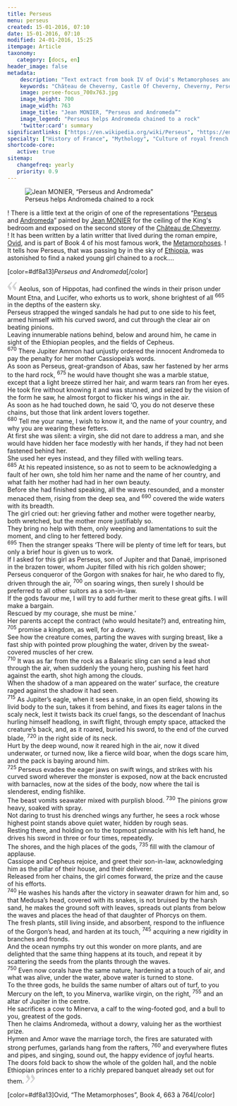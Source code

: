 ```yaml
---
title: Perseus 
menu: perseus
created: 15-01-2016, 07:10
date: 15-01-2016, 07:10
modified: 24-01-2016, 15:25
itempage: Article
taxonomy:
   category: [docs, en]
header_image: false
metadata:
    description: "Text extract from book IV of Ovid's Metamorphoses and that has inspired to painter Jean MONIER one of the pieces representing Perseus and Andromeda on the celling of the King's bedroom of the second storey of the Château de Cheverny"
    keywords: "Château de Cheverny, Castle Of Cheverny, Cheverny, Perseus and Andromeda, Andromeda, Perseus, Ovid, The Metamorphoses, Jean MONIER, Persée et Andromède"
    image: persee-focus_700x763.jpg
    image_height: 700
    image_width: 763
    image_title: "Jean MONIER, “Perseus and Andromeda”"
    image_legend: "Perseus helps Andromeda chained to a rock"
    'twitter:card': summary
significantlinks: ["https://en.wikipedia.org/wiki/Perseus", "https://en.wikipedia.org/wiki/Andromeda_(mythology)", "https://en.wikipedia.org/wiki/Jean_Monier", "https://en.wikipedia.org/wiki/Ch%C3%A2teau_de_Cheverny", "https://en.wikipedia.org/wiki/Ovid", "https://en.wikipedia.org/wiki/Metamorphoses", "https://en.wikipedia.org/wiki/Ethiopia"]
specialty: ["History of France", "Mythology", "Culture of royal french court", "Litterature of the Roman Empire", "Roman Imperial Litterature", "Château de Cheverny", "Castle Of Cheverny", "Cheverny", "Perseus and Andromeda", "Persée et Andromède", "Andromeda", "Perseus", "Jean MONIER", "Ovid", "The Metamorphoses", "Metamorphoses"]
shortcode-core:
   active: true
sitemap:
   changefreq: yearly
   priority: 0.9
---
```

<figure><picture>
<source
media="(min-width: 959px)"
sizes="(max-width: 767px) 98vw, (min-width: 959px) 50vw, 86vw"
srcset="
/user/sites/docs/pages/01.home/04.chateaux-de-la-loire/03.cheverny/02.perseus/persee-280.webp 280w,
/user/sites/docs/pages/01.home/04.chateaux-de-la-loire/03.cheverny/02.perseus/persee-380.webp 380w,
/user/sites/docs/pages/01.home/04.chateaux-de-la-loire/03.cheverny/02.perseus/persee-480.webp 480w,
/user/sites/docs/pages/01.home/04.chateaux-de-la-loire/03.cheverny/02.perseus/persee-640.webp 640w,
/user/sites/docs/pages/01.home/04.chateaux-de-la-loire/03.cheverny/02.perseus/persee_700x869.webp 700w"
type="image/webp" />
<source
media="(min-width: 959px)"
sizes="(max-width: 767px) 98vw, (min-width: 959px) 50vw, 86vw"
srcset="
/user/sites/docs/pages/01.home/04.chateaux-de-la-loire/03.cheverny/02.perseus/persee-280.jpg 280w,
/user/sites/docs/pages/01.home/04.chateaux-de-la-loire/03.cheverny/02.perseus/persee-380.jpg 380w,
/user/sites/docs/pages/01.home/04.chateaux-de-la-loire/03.cheverny/02.perseus/persee-480.jpg 480w,
/user/sites/docs/pages/01.home/04.chateaux-de-la-loire/03.cheverny/02.perseus/persee-640.jpg 640w,
/user/sites/docs/pages/01.home/04.chateaux-de-la-loire/03.cheverny/02.perseus/persee_700x869.jpg 700w" />
<source
sizes="(max-width: 767px) 98vw, (min-width: 959px) 50vw, 86vw"
srcset="
/user/sites/docs/pages/01.home/04.chateaux-de-la-loire/03.cheverny/02.perseus/persee-focus-280.webp 280w,
/user/sites/docs/pages/01.home/04.chateaux-de-la-loire/03.cheverny/02.perseus/persee-focus-380.webp 380w,
/user/sites/docs/pages/01.home/04.chateaux-de-la-loire/03.cheverny/02.perseus/persee-focus-480.webp 480w,
/user/sites/docs/pages/01.home/04.chateaux-de-la-loire/03.cheverny/02.perseus/persee-focus-640.webp 640w,
/user/sites/docs/pages/01.home/04.chateaux-de-la-loire/03.cheverny/02.perseus/persee-focus_700x763.webp 700w"
type="image/webp" />
<img src="/user/sites/docs/pages/01.home/04.chateaux-de-la-loire/03.cheverny/02.perseus/persee-focus_700x763.jpg" alt="Jean MONIER, “Perseus and Andromeda”" title="Jean MONIER, “Perseus and Andromeda”" class="class-diane-img"
sizes="(max-width: 767px) 98vw, (min-width: 959px) 50vw, 86vw"
srcset="
/user/sites/docs/pages/01.home/04.chateaux-de-la-loire/03.cheverny/02.perseus/persee-focus-280.jpg 280w,
/user/sites/docs/pages/01.home/04.chateaux-de-la-loire/03.cheverny/02.perseus/persee-focus-380.jpg 380w,
/user/sites/docs/pages/01.home/04.chateaux-de-la-loire/03.cheverny/02.perseus/persee-focus-480.jpg 480w,
/user/sites/docs/pages/01.home/04.chateaux-de-la-loire/03.cheverny/02.perseus/persee-focus-640.jpg 640w,
/user/sites/docs/pages/01.home/04.chateaux-de-la-loire/03.cheverny/02.perseus/persee-focus_700x763.jpg 700w"
>
</picture><figcaption>Perseus helps Andromeda chained to a rock</figcaption></figure>

! There is a little text at the origin of one of the representations “[Perseus][1] and [Andromeda][2]” painted by [Jean MONIER][3] for the ceiling of the King's bedroom and exposed on the second storey of the [Château de Cheverny][4].  
! It has been written by a latin writter that lived during the roman empire, [Ovid][5], and is part of Book 4 of his most famous work, the [Metamorphoses][6].
! It tells how Perseus, that was passing by in the sky of [Ethiopia][7], was astonished to find a naked young girl chained to a rock....  

[color=#df8a13]*Perseus and Andromeda*[/color]

<span><svg xmlns="http://www.w3.org/2000/svg" width="22px" height="22px" viewBox="0 0 78 78" fill="lightgrey" opacity="1"><path d="M76.5 9.0009L57.0898 32.605c-.88226 1.10283-.88226 1.54397-.88226 1.76454 0 1.10286 1.76455 3.30857 2.8674 4.632l13.0167 14.99877L61.50123 74.9545 50.4727 59.51456c-2.87047-3.97028-10.80793-15.88413-10.80793-19.19267 0-1.76458.6617-2.4263 6.6171-9.7051C60.8395 12.74754 63.04522 10.98297 70.98575 3.0455L76.5 9.00092zm-38.16172 0L18.9281 32.605c-.88228 1.10283-.88228 1.54397-.88228 1.76454 0 1.10286 1.76457 3.30857 2.86742 4.632L33.92688 54.0003 23.3395 74.9545 12.30793 59.51456C9.44053 55.54428 1.5 43.63043 1.5 40.3219c0-1.76458.6617-2.4263 6.6171-9.7051C22.67475 12.74754 24.88043 10.98297 32.82097 3.0455l5.51732 5.9554z"/></svg></span> 
Aeolus, son of Hippotas, had confined the winds in their prison under Mount Etna, and Lucifer, who exhorts us to work, shone brightest of all 
<sup>665</sup> 
in the depths of the eastern sky.  
Perseus strapped the winged sandals he had put to one side to his feet, armed himself with his curved sword, and cut through the clear air on beating pinions.  
Leaving innumerable nations behind, below and around him, he came in sight of the Ethiopian peoples, and the fields of Cepheus.  
<sup>670</sup> 
There Jupiter Ammon had unjustly ordered the innocent Andromeda to pay the penalty for her mother Cassiopeia’s words.  
As soon as Perseus, great-grandson of Abas, saw her fastened by her arms to the hard rock, 
<sup>675</sup> 
he would have thought she was a marble statue, except that a light breeze stirred her hair, and warm tears ran from her eyes.  
He took fire without knowing it and was stunned, and seized by the vision of the form he saw, he almost forgot to flicker his wings in the air.  
As soon as he had touched down, he said ‘O, you do not deserve these chains, but those that link ardent lovers together.  
<sup>680</sup> 
Tell me your name, I wish to know it, and the name of your country, and why you are wearing these fetters.  
At first she was silent: a virgin, she did not dare to address a man, and she would have hidden her face modestly with her hands, if they had not been fastened behind her.  
She used her eyes instead, and they filled with welling tears.  
<sup>685</sup> 
At his repeated insistence, so as not to seem to be acknowledging a fault of her own, she told him her name and the name of her country, and what faith her mother had had in her own beauty.  
Before she had finished speaking, all the waves resounded, and a monster menaced them, rising from the deep sea, and 
<sup>690</sup> 
covered the wide waters with its breadth.  
The girl cried out: her grieving father and mother were together nearby, both wretched, but the mother more justifiably so.  
They bring no help with them, only weeping and lamentations to suit the moment, and cling to her fettered body.  
<sup>695</sup> 
Then the stranger speaks ‘There will be plenty of time left for tears, but only a brief hour is given us to work.  
If I asked for this girl as Perseus, son of Jupiter and that Danaë, imprisoned in the brazen tower, whom Jupiter filled with his rich golden shower; Perseus conqueror of the Gorgon with snakes for hair, he who dared to fly, driven through the air, 
<sup>700</sup> 
on soaring wings, then surely I should be preferred to all other suitors as a son-in-law.  
If the gods favour me, I will try to add further merit to these great gifts. I will make a bargain.  
Rescued by my courage, she must be mine.’  
Her parents accept the contract (who would hesitate?) and, entreating him, 
<sup>705</sup> 
promise a kingdom, as well, for a dowry.  
See how the creature comes, parting the waves with surging breast, like a fast ship with pointed prow ploughing the water, driven by the sweat-covered muscles of her crew.  
<sup>710</sup> 
It was as far from the rock as a Balearic sling can send a lead shot through the air, when suddenly the young hero, pushing his feet hard against the earth, shot high among the clouds.  
When the shadow of a man appeared on the water’ surface, the creature raged against the shadow it had seen.  
<sup>715</sup> 
As Jupiter’s eagle, when it sees a snake, in an open field, showing its livid body to the sun, takes it from behind, and fixes its eager talons in the scaly neck, lest it twists back its cruel fangs, so the descendant of Inachus hurling himself headlong, in swift flight, through empty space, attacked the creature’s back, and, as it roared, buried his sword, to the end of the curved blade, 
<sup>720</sup> 
in the right side of its neck.  
Hurt by the deep wound, now it reared high in the air, now it dived underwater, or turned now, like a fierce wild boar, when the dogs scare him, and the pack is baying around him.  
<sup>725</sup> 
Perseus evades the eager jaws on swift wings, and strikes with his curved sword wherever the monster is exposed, now at the back encrusted with barnacles, now at the sides of the body, now where the tail is slenderest, ending fishlike.  
The beast vomits seawater mixed with purplish blood. <sup>730</sup> The pinions grow heavy, soaked with spray.  
Not daring to trust his drenched wings any further, he sees a rock whose highest point stands above quiet water, hidden by rough seas.  
Resting there, and holding on to the topmost pinnacle with his left hand, he drives his sword in three or four times, repeatedly.  
The shores, and the high places of the gods, <sup>735</sup> fill with the clamour of applause.  
Cassiope and Cepheus rejoice, and greet their son-in-law, acknowledging him as the pillar of their house, and their deliverer.  
Released from her chains, the girl comes forward, the prize and the cause of his efforts.  
<sup>740</sup> 
He washes his hands after the victory in seawater drawn for him and, so that Medusa’s head, covered with its snakes, is not bruised by the harsh sand, he makes the ground soft with leaves, spreads out plants from below the waves and places the head of that daughter of Phorcys on them.  
The fresh plants, still living inside, and absorbent, respond to the influence of the Gorgon’s head, and harden at its touch, <sup>745</sup> acquiring a new rigidity in branches and fronds.  
And the ocean nymphs try out this wonder on more plants, and are delighted that the same thing happens at its touch, and repeat it by scattering the seeds from the plants through the waves.  
<sup>750</sup> 
Even now corals have the same nature, hardening at a touch of air, and what was alive, under the water, above water is turned to stone.  
To the three gods, he builds the same number of altars out of turf, to you Mercury on the left, to you Minerva, warlike virgin, on the right, <sup>755</sup> and an altar of Jupiter in the centre.  
He sacrifices a cow to Minerva, a calf to the wing-footed god, and a bull to you, greatest of the gods.  
Then he claims Andromeda, without a dowry, valuing her as the worthiest prize.  
Hymen and Amor wave the marriage torch, the fires are saturated with strong perfumes, garlands hang from the rafters, <sup>760</sup> and everywhere flutes and pipes, and singing, sound out, the happy evidence of joyful hearts.  
The doors fold back to show the whole of the golden hall, and the noble Ethiopian princes enter to a richly prepared banquet already set out for them.
 <span><svg xmlns="http://www.w3.org/2000/svg" width="22px" height="22px" viewBox="0 0 78 78" fill="lightgrey" opacity="1"><path d="M1.5 68.9991L20.9102 45.395c.88226-1.10283.88226-1.54397.88226-1.76454 0-1.10286-1.76455-3.30857-2.8674-4.632L5.90836 23.9997 16.49877 3.0455 27.5273 18.48544c2.87047 3.97028 10.80793 15.88413 10.80793 19.19267 0 1.76458-.6617 2.4263-6.6171 9.7051C17.1605 65.25246 14.95478 67.01703 7.01425 74.9545L1.5 68.99908zm38.16172 0L59.0719 45.395c.88228-1.10283.88228-1.54397.88228-1.76454 0-1.10286-1.76457-3.30857-2.86742-4.632L44.07312 23.9997 54.6605 3.0455l11.03157 15.43992C68.55947 22.45572 76.5 34.36957 76.5 37.6781c0 1.76458-.6617 2.4263-6.6171 9.7051C55.32526 65.25246 53.11957 67.01703 45.17904 74.9545l-5.51732-5.9554z"/></svg></span>

[color=#df8a13]Ovid, “The Metamorphoses”, Book 4, 663 à 764[/color]  

[1]: https://en.wikipedia.org/wiki/Perseus "https://en.wikipedia.org/wiki/Perseus"
[2]: https://en.wikipedia.org/wiki/Andromeda_(mythology) "https://en.wikipedia.org/wiki/Andromeda"
[3]: https://en.wikipedia.org/wiki/Jean_Monier "https://en.wikipedia.org/wiki/Jean Monier"
[4]: https://en.wikipedia.org/wiki/Ch%C3%A2teau_de_Cheverny "https://en.wikipedia.org/wiki/Château de Cheverny"
[5]: https://en.wikipedia.org/wiki/Ovid "https://en.wikipedia.org/wiki/Ovid"
[6]: https://en.wikipedia.org/wiki/Metamorphoses "https://en.wikipedia.org/wiki/Metamorphoses"
[7]: https://en.wikipedia.org/wiki/Ethiopia "https://en.wikipedia.org/wiki/Ethiopia"
